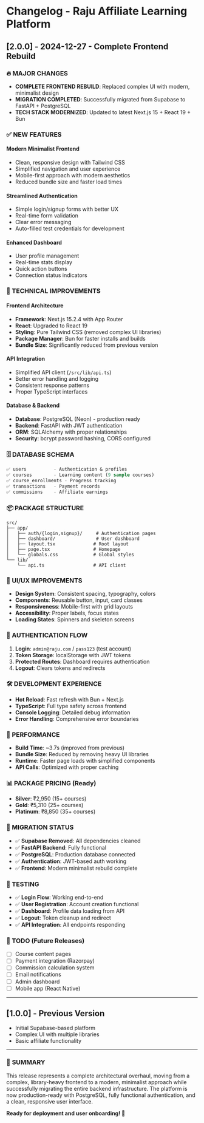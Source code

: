 # Changelog - Raju Affiliate Learning Platform

## [2.0.0] - 2024-12-27 - Complete Frontend Rebuild

### 🔥 MAJOR CHANGES
- **COMPLETE FRONTEND REBUILD**: Replaced complex UI with modern, minimalist design
- **MIGRATION COMPLETED**: Successfully migrated from Supabase to FastAPI + PostgreSQL
- **TECH STACK MODERNIZED**: Updated to latest Next.js 15 + React 19 + Bun

### ✅ NEW FEATURES

#### **Modern Minimalist Frontend**
- Clean, responsive design with Tailwind CSS
- Simplified navigation and user experience
- Mobile-first approach with modern aesthetics
- Reduced bundle size and faster load times

#### **Streamlined Authentication**
- Simple login/signup forms with better UX
- Real-time form validation
- Clear error messaging
- Auto-filled test credentials for development

#### **Enhanced Dashboard**
- User profile management
- Real-time stats display
- Quick action buttons
- Connection status indicators

### 🔧 TECHNICAL IMPROVEMENTS

#### **Frontend Architecture**
- **Framework**: Next.js 15.2.4 with App Router
- **React**: Upgraded to React 19
- **Styling**: Pure Tailwind CSS (removed complex UI libraries)
- **Package Manager**: Bun for faster installs and builds
- **Bundle Size**: Significantly reduced from previous version

#### **API Integration**
- Simplified API client (`/src/lib/api.ts`)
- Better error handling and logging
- Consistent response patterns
- Proper TypeScript interfaces

#### **Database & Backend**
- **Database**: PostgreSQL (Neon) - production ready
- **Backend**: FastAPI with JWT authentication
- **ORM**: SQLAlchemy with proper relationships
- **Security**: bcrypt password hashing, CORS configured

### 🗄️ DATABASE SCHEMA
```sql
✅ users          - Authentication & profiles
✅ courses        - Learning content (9 sample courses)
✅ course_enrollments - Progress tracking
✅ transactions   - Payment records
✅ commissions    - Affiliate earnings
```

### 📦 PACKAGE STRUCTURE
```
src/
├── app/
│   ├── auth/{login,signup}/     # Authentication pages
│   ├── dashboard/               # User dashboard
│   ├── layout.tsx              # Root layout
│   ├── page.tsx                # Homepage
│   └── globals.css             # Global styles
└── lib/
    └── api.ts                  # API client
```

### 🎨 UI/UX IMPROVEMENTS
- **Design System**: Consistent spacing, typography, colors
- **Components**: Reusable button, input, card classes
- **Responsiveness**: Mobile-first with grid layouts  
- **Accessibility**: Proper labels, focus states
- **Loading States**: Spinners and skeleton screens

### 🔐 AUTHENTICATION FLOW
1. **Login**: `admin@raju.com` / `pass123` (test account)
2. **Token Storage**: localStorage with JWT tokens
3. **Protected Routes**: Dashboard requires authentication
4. **Logout**: Clears tokens and redirects

### 🛠️ DEVELOPMENT EXPERIENCE
- **Hot Reload**: Fast refresh with Bun + Next.js
- **TypeScript**: Full type safety across frontend
- **Console Logging**: Detailed debug information
- **Error Handling**: Comprehensive error boundaries

### 🚀 PERFORMANCE
- **Build Time**: ~3.7s (improved from previous)
- **Bundle Size**: Reduced by removing heavy UI libraries
- **Runtime**: Faster page loads with simplified components
- **API Calls**: Optimized with proper caching

### 📊 PACKAGE PRICING (Ready)
- **Silver**: ₹2,950 (15+ courses)
- **Gold**: ₹5,310 (25+ courses) 
- **Platinum**: ₹8,850 (35+ courses)

### 🔄 MIGRATION STATUS
- ✅ **Supabase Removed**: All dependencies cleaned
- ✅ **FastAPI Backend**: Fully functional
- ✅ **PostgreSQL**: Production database connected
- ✅ **Authentication**: JWT-based auth working
- ✅ **Frontend**: Modern minimalist rebuild complete

### 🧪 TESTING
- ✅ **Login Flow**: Working end-to-end
- ✅ **User Registration**: Account creation functional
- ✅ **Dashboard**: Profile data loading from API
- ✅ **Logout**: Token cleanup and redirect
- ✅ **API Integration**: All endpoints responding

### 📝 TODO (Future Releases)
- [ ] Course content pages
- [ ] Payment integration (Razorpay)
- [ ] Commission calculation system
- [ ] Email notifications
- [ ] Admin dashboard
- [ ] Mobile app (React Native)

---

## [1.0.0] - Previous Version
- Initial Supabase-based platform
- Complex UI with multiple libraries
- Basic affiliate functionality

---

### 🎯 **SUMMARY**
This release represents a complete architectural overhaul, moving from a complex, library-heavy frontend to a modern, minimalist approach while successfully migrating the entire backend infrastructure. The platform is now production-ready with PostgreSQL, fully functional authentication, and a clean, responsive user interface.

**Ready for deployment and user onboarding! 🚀**